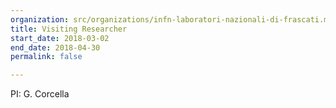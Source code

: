 ```yaml
---
organization: src/organizations/infn-laboratori-nazionali-di-frascati.md
title: Visiting Researcher
start_date: 2018-03-02
end_date: 2018-04-30
permalink: false

---
```

PI: G. Corcella